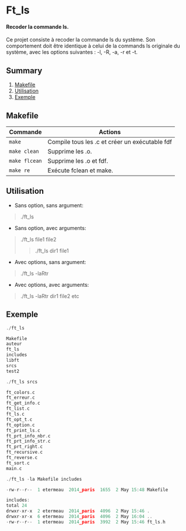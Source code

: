 # Ft_ls
#### Recoder la commande ls.
Ce projet consiste à recoder la commande ls du système.
Son comportement doit être identique à celui de la commands ls originale du
système, avec les options suivantes : -l, -R, -a, -r et -t.


## Summary
 1. [Makefile](#makefile)
 2. [Utilisation](#usage)
 3. [Exemple](#exemple)

## <a name="makefile">Makefile</a>

| Commande       	|  Actions 	|
|----------------	|----------	|
| `make`      	  | Compile tous les .c et créer un exécutable fdf  	|
| `make clean`    | Supprime les .o.  	|
| `make flcean`  	| Supprime les .o et fdf.  	|
| `make re` 	 	| Exécute fclean et make.  	|

## <a name="usage">Utilisation</a>

* Sans option, sans argument:
>./ft_ls

* Sans option, avec arguments:
>./ft_ls file1 file2 
>>./ft_ls dir1 file1

* Avec options, sans argument:
>./ft_ls -laRtr

* Avec options, avec arguments:
>./ft_ls -laRtr dir1 file2 etc

## <a name="exemple">Exemple</a>

```c
./ft_ls

Makefile
auteur
ft_ls
includes
libft
srcs
test2
```

```c
./ft_ls srcs

ft_colors.c
ft_erreur.c
ft_get_info.c
ft_list.c
ft_ls.c
ft_opt_t.c
ft_option.c
ft_print_ls.c
ft_prt_info_nbr.c
ft_prt_info_str.c
ft_prt_right.c
ft_recursive.c
ft_reverse.c
ft_sort.c
main.c
```
```c
./ft_ls -la Makefile includes

-rw-r--r--  1 etermeau  2014_paris  1655  2 May 15:48 Makefile

includes:
total 24
drwxr-xr-x  2 etermeau  2014_paris  4096  2 May 15:46 .
drwxr-xr-x  6 etermeau  2014_paris  4096  2 May 16:04 ..
-rw-r--r--  1 etermeau  2014_paris  3992  2 May 15:46 ft_ls.h
```
